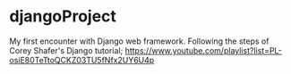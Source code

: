 # djangoProject

My first encounter with Django web framework. Following the steps of Corey Shafer's Django tutorial; https://www.youtube.com/playlist?list=PL-osiE80TeTtoQCKZ03TU5fNfx2UY6U4p 
